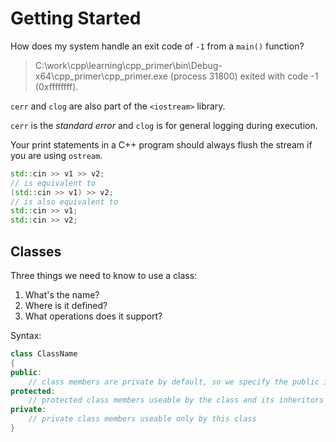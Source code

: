 # Getting Started

How does my system handle an exit code of `-1` from a `main()` function?
> C:\work\cpp\learning\cpp_primer\bin\Debug-x64\cpp_primer\cpp_primer.exe (process 31800) exited with code -1 (0xffffffff).

`cerr` and `clog` are also part of the `<iostream>` library.

`cerr` is the *standard error* and `clog` is for general logging during execution.

Your print statements in a C++ program should always flush the stream if you are using `ostream`.

```c++
std::cin >> v1 >> v2;
// is equivalent to
(std::cin >> v1) >> v2;
// is also equivalent to
std::cin >> v1;
std::cin >> v2;
```

## Classes

Three things we need to know to use a class:
1. What's the name?
2. Where is it defined?
3. What operations does it support?

Syntax:
```c++
class ClassName
{
public:
    // class members are private by default, so we specify the public interface
protected:
    // protected class members useable by the class and its inheritors
private:
    // private class members useable only by this class
}
```

